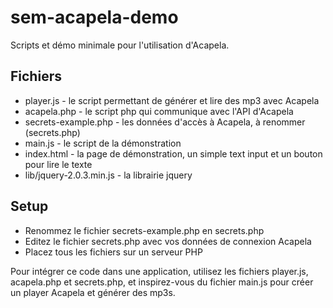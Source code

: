 sem-acapela-demo
================

Scripts et démo minimale pour l'utilisation d'Acapela.

## Fichiers

* player.js - le script permettant de générer et lire des mp3 avec Acapela
* acapela.php - le script php qui communique avec l'API d'Acapela
* secrets-example.php - les données d'accès à Acapela, à renommer (secrets.php)
* main.js - le script de la démonstration
* index.html - la page de démonstration, un simple text input et un bouton pour lire le texte
* lib/jquery-2.0.3.min.js - la librairie jquery

## Setup

* Renommez le fichier secrets-example.php en secrets.php
* Editez le fichier secrets.php avec vos données de connexion Acapela
* Placez tous les fichiers sur un serveur PHP

Pour intégrer ce code dans une application, utilisez les fichiers player.js, acapela.php et secrets.php, et inspirez-vous du fichier main.js pour créer un player Acapela et générer des mp3s.
